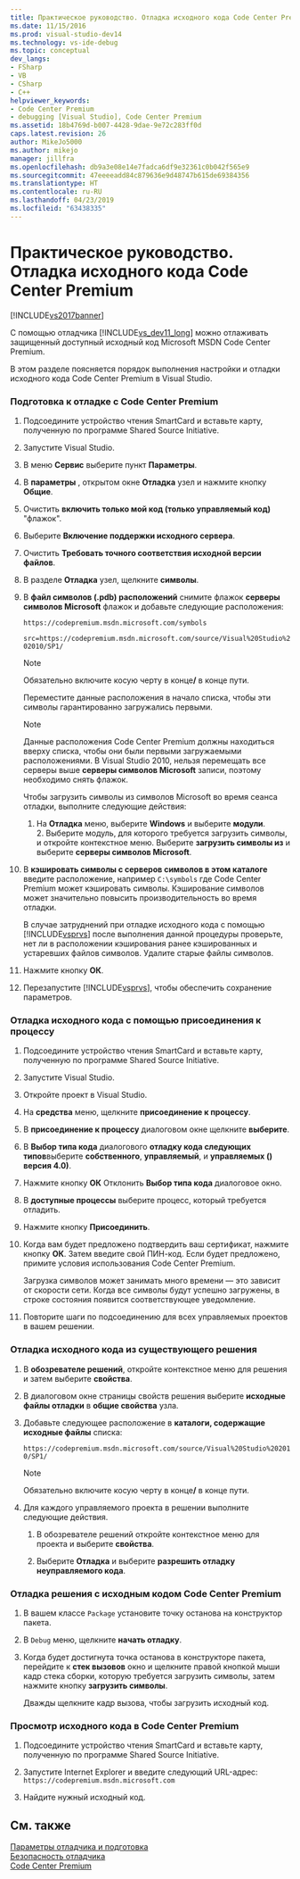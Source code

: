 ```yaml
---
title: Практическое руководство. Отладка исходного кода Code Center Premium | Документация Майкрософт
ms.date: 11/15/2016
ms.prod: visual-studio-dev14
ms.technology: vs-ide-debug
ms.topic: conceptual
dev_langs:
- FSharp
- VB
- CSharp
- C++
helpviewer_keywords:
- Code Center Premium
- debugging [Visual Studio], Code Center Premium
ms.assetid: 18b4769d-b007-4428-9dae-9e72c283ff0d
caps.latest.revision: 26
author: MikeJo5000
ms.author: mikejo
manager: jillfra
ms.openlocfilehash: db9a3e08e14e7fadca6df9e32361c0b042f565e9
ms.sourcegitcommit: 47eeeeadd84c879636e9d48747b615de69384356
ms.translationtype: HT
ms.contentlocale: ru-RU
ms.lasthandoff: 04/23/2019
ms.locfileid: "63438335"
---
```

# <a name="how-to-debug-with-code-center-premium-source"></a>Практическое руководство. Отладка исходного кода Code Center Premium
[!INCLUDE[vs2017banner](../includes/vs2017banner.md)]

С помощью отладчика [!INCLUDE[vs_dev11_long](../includes/vs-dev11-long-md.md)] можно отлаживать защищенный доступный исходный код Microsoft MSDN Code Center Premium.  
  
 В этом разделе поясняется порядок выполнения настройки и отладки исходного кода Code Center Premium в Visual Studio.  
  
### <a name="to-prepare-for-debugging-with-code-center-premium"></a>Подготовка к отладке с Code Center Premium  
  
1. Подсоедините устройство чтения SmartCard и вставьте карту, полученную по программе Shared Source Initiative.  
  
2. Запустите Visual Studio.  
  
3. В меню **Сервис** выберите пункт **Параметры**.  
  
4. В **параметры** , открытом окне **Отладка** узел и нажмите кнопку **Общие**.  
  
5. Очистить **включить только мой код (только управляемый код)** "флажок".  
  
6. Выберите **Включение поддержки исходного сервера**.  
  
7. Очистить **Требовать точного соответствия исходной версии файлов**.  
  
8. В разделе **Отладка** узел, щелкните **символы**.  
  
9. В **файл символов (.pdb) расположений** снимите флажок **серверы символов Microsoft** флажок и добавьте следующие расположения:  
  
     `https://codepremium.msdn.microsoft.com/symbols`  
  
     `src=https://codepremium.msdn.microsoft.com/source/Visual%20Studio%202010/SP1/`  
  
   > [!NOTE]
   > Обязательно включите косую черту в конце<strong>/</strong> в конце пути.  
  
     Переместите данные расположения в начало списка, чтобы эти символы гарантированно загружались первыми.  
  
   > [!NOTE]
   > Данные расположения Code Center Premium должны находиться вверху списка, чтобы они были первыми загружаемыми расположениями. В Visual Studio 2010, нельзя перемещать все серверы выше **серверы символов Microsoft** записи, поэтому необходимо снять флажок.  
   > 
   >  Чтобы загрузить символы из символов Microsoft во время сеанса отладки, выполните следующие действия:  
   > 
   > 1. На **Отладка** меню, выберите **Windows** и выберите **модули**.  
   >    2.  Выберите модуль, для которого требуется загрузить символы, и откройте контекстное меню. Выберите **загрузить символы из** и выберите **серверы символов Microsoft**.  
  
10. В **кэшировать символы с серверов символов в этом каталоге** введите расположение, например `C:\symbols` где Code Center Premium может кэшировать символы. Кэширование символов может значительно повысить производительность во время отладки.  
  
     В случае затруднений при отладке исходного кода с помощью [!INCLUDE[vsprvs](../includes/vsprvs-md.md)] после выполнения данной процедуры проверьте, нет ли в расположении кэширования ранее кэшированных и устаревших файлов символов. Удалите старые файлы символов.  
  
11. Нажмите кнопку **ОК**.  
  
12. Перезапустите [!INCLUDE[vsprvs](../includes/vsprvs-md.md)], чтобы обеспечить сохранение параметров.  
  
### <a name="to-debug-your-source-code-using-attach-to-process"></a>Отладка исходного кода с помощью присоединения к процессу  
  
1. Подсоедините устройство чтения SmartCard и вставьте карту, полученную по программе Shared Source Initiative.  
  
2. Запустите Visual Studio.  
  
3. Откройте проект в Visual Studio.  
  
4. На **средства** меню, щелкните **присоединение к процессу**.  
  
5. В **присоединение к процессу** диалоговом окне щелкните **выберите**.  
  
6. В **Выбор типа кода** диалогового **отладку кода следующих типов**выберите **собственного**, **управляемый**, и **управляемых () версия 4.0)**.  
  
7. Нажмите кнопку **ОК** Отклонить **Выбор типа кода** диалоговое окно.  
  
8. В **доступные процессы** выберите процесс, который требуется отладить.  
  
9. Нажмите кнопку **Присоединить**.  
  
10. Когда вам будет предложено подтвердить ваш сертификат, нажмите кнопку **ОК**. Затем введите свой ПИН-код. Если будет предложено, примите условия использования Code Center Premium.  
  
     Загрузка символов может занимать много времени — это зависит от скорости сети. Когда все символы будут успешно загружены, в строке состояния появится соответствующее уведомление.  
  
11. Повторите шаги по подсоединению для всех управляемых проектов в вашем решении.  
  
### <a name="to-debug-source-code-from-an-existing-solution"></a>Отладка исходного кода из существующего решения  
  
1. В **обозревателе решений**, откройте контекстное меню для решения и затем выберите **свойства**.  
  
2. В диалоговом окне страницы свойств решения выберите **исходные файлы отладки** в **общие свойства** узла.  
  
3. Добавьте следующее расположение в **каталоги, содержащие исходные файлы** списка:  
  
    `https://codepremium.msdn.microsoft.com/source/Visual%20Studio%202010/SP1/`  
  
   > [!NOTE]
   > Обязательно включите косую черту в конце<strong>/</strong> в конце пути.  
  
4. Для каждого управляемого проекта в решении выполните следующие действия.  
  
   1. В обозревателе решений откройте контекстное меню для проекта и выберите **свойства**.  
  
   2. Выберите **Отладка** и выберите **разрешить отладку неуправляемого кода**.  
  
### <a name="to-debug-your-solution-with-code-center-premium-source"></a>Отладка решения с исходным кодом Code Center Premium  
  
1. В вашем классе `Package` установите точку останова на конструктор пакета.  
  
2. В `Debug` меню, щелкните **начать отладку**.  
  
3. Когда будет достигнута точка останова в конструкторе пакета, перейдите к **стек вызовов** окно и щелкните правой кнопкой мыши кадр стека сборки, которую требуется загрузить символы, затем нажмите кнопку **загрузить символы**.  
  
     Дважды щелкните кадр вызова, чтобы загрузить исходный код.  
  
### <a name="to-browse-source-code-on-code-center-premium"></a>Просмотр исходного кода в Code Center Premium  
  
1. Подсоедините устройство чтения SmartCard и вставьте карту, полученную по программе Shared Source Initiative.  
  
2. Запустите Internet Explorer и введите следующий URL-адрес: `https://codepremium.msdn.microsoft.com`  
  
3. Найдите нужный исходный код.  
  
## <a name="see-also"></a>См. также  
 [Параметры отладчика и подготовка](../debugger/debugger-settings-and-preparation.md)   
 [Безопасность отладчика](../debugger/debugger-security.md)   
 [Code Center Premium](https://www.microsoft.com/en-us/sharedsource/code-center-premium.aspx)
